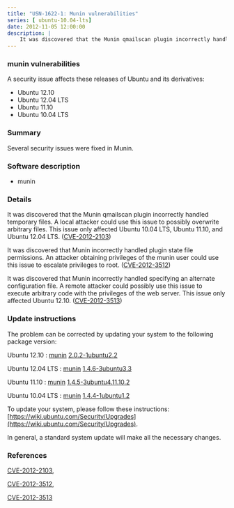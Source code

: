 ```yaml
---
title: "USN-1622-1: Munin vulnerabilities"
series: [ ubuntu-10.04-lts]
date: 2012-11-05 12:00:00
description: |
    It was discovered that the Munin qmailscan plugin incorrectly handled temporary files. A local attacker could use this issue to possibly overwrite arbitrary files. This issue only affected Ubuntu 10.04 LTS, Ubuntu 11.10, and Ubuntu 12.04 LTS. ([CVE-2012-2103](http://people.ubuntu.com/~ubuntu-security/cve/CVE-2012-2103))
--- 
```

 
### munin vulnerabilities

A security issue affects these releases of Ubuntu and its derivatives:

* Ubuntu 12.10
* Ubuntu 12.04 LTS
* Ubuntu 11.10
* Ubuntu 10.04 LTS

### Summary

Several security issues were fixed in Munin. 

### Software description

* munin 

### Details

It was discovered that the Munin qmailscan plugin incorrectly handled temporary files. A local attacker could use this issue to possibly overwrite arbitrary files. This issue only affected Ubuntu 10.04 LTS, Ubuntu 11.10, and Ubuntu 12.04 LTS. ([CVE-2012-2103](http://people.ubuntu.com/~ubuntu-security/cve/CVE-2012-2103))

It was discovered that Munin incorrectly handled plugin state file permissions. An attacker obtaining privileges of the munin user could use this issue to escalate privileges to root. ([CVE-2012-3512](http://people.ubuntu.com/~ubuntu-security/cve/CVE-2012-3512))

It was discovered that Munin incorrectly handled specifying an alternate configuration file. A remote attacker could possibly use this issue to execute arbitrary code with the privileges of the web server. This issue only affected Ubuntu 12.10. ([CVE-2012-3513](http://people.ubuntu.com/~ubuntu-security/cve/CVE-2012-3513)) 

### Update instructions

The problem can be corrected by updating your system to the following package version:

Ubuntu 12.10
 : [munin](https://launchpad.net/ubuntu/+source/munin) <span> [2.0.2-1ubuntu2.2](https://launchpad.net/ubuntu/+source/munin/2.0.2-1ubuntu2.2) </span> 

Ubuntu 12.04 LTS
 : [munin](https://launchpad.net/ubuntu/+source/munin) <span> [1.4.6-3ubuntu3.3](https://launchpad.net/ubuntu/+source/munin/1.4.6-3ubuntu3.3) </span> 

Ubuntu 11.10
 : [munin](https://launchpad.net/ubuntu/+source/munin) <span> [1.4.5-3ubuntu4.11.10.2](https://launchpad.net/ubuntu/+source/munin/1.4.5-3ubuntu4.11.10.2) </span> 

Ubuntu 10.04 LTS
 : [munin](https://launchpad.net/ubuntu/+source/munin) <span> [1.4.4-1ubuntu1.2](https://launchpad.net/ubuntu/+source/munin/1.4.4-1ubuntu1.2) </span> 

To update your system, please follow these instructions: [https://wiki.ubuntu.com/Security/Upgrades](https://wiki.ubuntu.com/Security/Upgrades).

In general, a standard system update will make all the necessary changes. 

### References

 [CVE-2012-2103](http://people.ubuntu.com/~ubuntu-security/cve/CVE-2012-2103), 

 [CVE-2012-3512](http://people.ubuntu.com/~ubuntu-security/cve/CVE-2012-3512), 

 [CVE-2012-3513](http://people.ubuntu.com/~ubuntu-security/cve/CVE-2012-3513)
 
